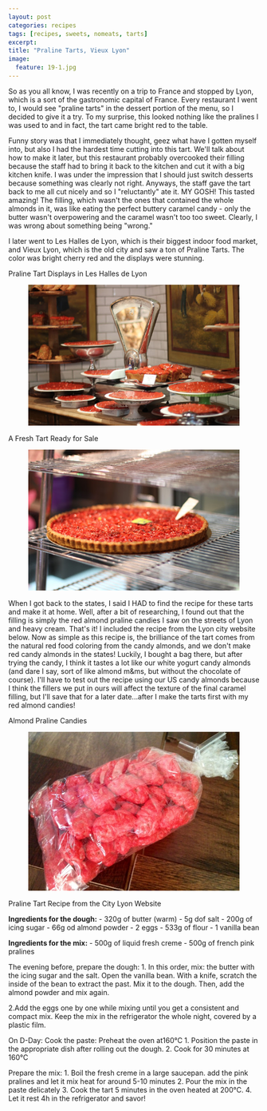 ```yaml
---
layout: post
categories: recipes
tags: [recipes, sweets, nomeats, tarts]
excerpt: 
title: "Praline Tarts, Vieux Lyon"
image:
  feature: 19-1.jpg
---
```


So as you all know, I was recently on a trip to France and stopped by Lyon, which is a sort of the gastronomic capital of France.  Every restaurant I went to, I would see "praline tarts" in the dessert portion of the menu, so I decided to give it a try.  To my surprise, this looked nothing like the pralines I was used to and in fact, the tart came bright red to the table.

Funny story was that I immediately thought, geez what have I gotten myself into, but also I had the hardest time cutting into this tart.  We'll talk about how to make it later, but this restaurant probably overcooked their filling because the staff had to bring it back to the kitchen and cut it with a big kitchen knife.  I was under the impression that I should just switch desserts because something was clearly not right.  Anyways, the staff gave the tart back to me all cut nicely and so I "reluctantly" ate it.  MY GOSH!  This tasted amazing!  The filling, which wasn't the ones that contained the whole almonds in it, was like eating the perfect buttery caramel candy - only the butter wasn't overpowering and the caramel wasn't too too sweet.  Clearly, I was wrong about something being "wrong."

I later went to Les Halles de Lyon, which is their biggest indoor food market, and Vieux Lyon, which is the old city and saw a ton of Praline Tarts.  The color was bright cherry red and the displays were stunning.

Praline Tart Displays in Les Halles de Lyon

<figure> <img src='/images/19-2.JPG'> </figure>

A Fresh Tart Ready for Sale

<figure> <img src='/images/19-3.JPG'> </figure>

When I got back to the states, I said I HAD to find the recipe for these tarts and make it at home.  Well, after a bit of researching, I found out that the filling is simply the red almond praline candies I saw on the streets of Lyon and heavy cream.  That's it!  I included the recipe from the Lyon city website below.
Now as simple as this recipe is, the brilliance of the tart comes from the natural red food coloring from the candy almonds, and we don't make red candy almonds in the states!  Luckily, I bought a bag there, but after trying the candy, I think it tastes a lot like our white yogurt candy almonds (and dare I say, sort of like almond m&ms, but without the chocolate of course).  I'll have to test out the recipe using our US candy almonds because I think the fillers we put in ours will affect the texture of the final caramel filling, but I'll save that for a later date...after I make the tarts first with my red almond candies!

Almond Praline Candies

<figure> <img src='/images/19-4.jpg'> </figure>
<section class='recipe'>
<p>Praline Tart Recipe from the City Lyon Website</p>

<p><strong>Ingredients for the dough:</strong>
 - 320g of butter (warm)
 - 5g dof salt
 - 200g of icing sugar
 - 66g od almond powder
 - 2 eggs
 - 533g of flour
 - 1 vanilla bean</p>

<p><strong>Ingredients for the mix:</strong>
 - 500g of liquid fresh creme
 - 500g of french pink pralines</p>

<p>The evening before, prepare the dough:
1. In this order, mix: the butter with the icing sugar and the salt. Open the vanilla bean. With a knife, scratch the inside of the bean to extract the past. Mix it to the dough. Then, add the almond powder and mix again.</p>

<p>2.Add the eggs one by one while mixing until you get a consistent and compact mix.
Keep the mix in the refrigerator the whole night, covered by a plastic film.</p>

<p>On D-Day:
Cook the paste:
Preheat the oven at160°C 
1. Position the paste in the appropriate dish after rolling out the dough.
2. Cook for 30 minutes at 160°C </p>

<p>Prepare the mix:
1. Boil the fresh creme in a large saucepan.
add the pink pralines and let it mix heat for around 5-10 minutes
2. Pour the mix in the paste delicately
3. Cook the tart 5 minutes in the oven heated at 200°C.
4. Let it rest 4h in the refrigerator and savor!</p></section>